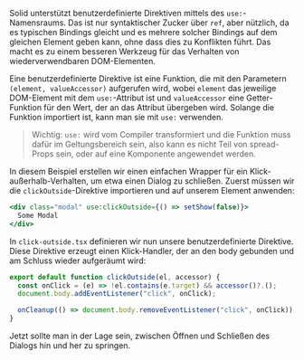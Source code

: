 Solid unterstützt benutzerdefinierte Direktiven mittels des `use:`-Namensraums. Das ist nur syntaktischer Zucker über `ref`, aber nützlich, da es typischen Bindings gleicht und es mehrere solcher Bindings auf dem gleichen Element geben kann, ohne dass dies zu Konflikten führt. Das macht es zu einem besseren Werkzeug für das Verhalten von wiederverwendbaren DOM-Elementen.

Eine benutzerdefinierte Direktive ist eine Funktion, die mit den Parametern `(element, valueAccessor)` aufgerufen wird, wobei `element` das jeweilige DOM-Element mit dem `use:`-Attribut ist und `valueAccessor` eine Getter-Funktion für den Wert, der an das Attribut übergeben wird. Solange die Funktion importiert ist, kann man sie mit `use:` verwenden.

> Wichtig: `use:` wird vom Compiler transformiert und die Funktion muss dafür im Geltungsbereich sein, also kann es nicht Teil von spread-Props sein, oder auf eine Komponente angewendet werden.

In diesem Beispiel erstellen wir einen einfachen Wrapper für ein Klick-außerhalb-Verhalten, um etwa einen Dialog zu schließen. Zuerst müssen wir die `clickOutside`-Direktive importieren und auf unserem Element anwenden:

```jsx
<div class="modal" use:clickOutside={() => setShow(false)}>
  Some Modal
</div>
```

In `click-outside.tsx` definieren wir nun unsere benutzerdefinierte Direktive. Diese Direktive erzeugt einen Klick-Handler, der an den body gebunden und am Schluss wieder aufgeräumt wird:

```jsx
export default function clickOutside(el, accessor) {
  const onClick = (e) => !el.contains(e.target) && accessor()?.();
  document.body.addEventListener("click", onClick);

  onCleanup(() => document.body.removeEventListener("click", onClick));
}
```

Jetzt sollte man in der Lage sein, zwischen Öffnen und Schließen des Dialogs hin und her zu springen.
